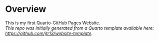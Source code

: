 # Overview
This is my first Quarto-GitHub Pages Website.   
*This repo was initially generated from a Quarto template available here: https://github.com/jtr13/website-template.*



